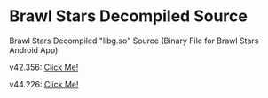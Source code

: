 # Brawl Stars Decompiled Source

Brawl Stars Decompiled "libg.so" Source (Binary File for Brawl Stars Android App)

v42.356: [Click Me!](https://drive.google.com/file/d/1pdSDmx1uGX1GHzhfsG5s1Oa9YgGFVoAY/view?usp=sharing "(target|_blank)")

v44.226: [Click Me!](https://drive.google.com/file/d/1ydE_aTxL21HuvPekC5OqEl2XpE_lJWUE/view?usp=sharing "(target|_blank)")
